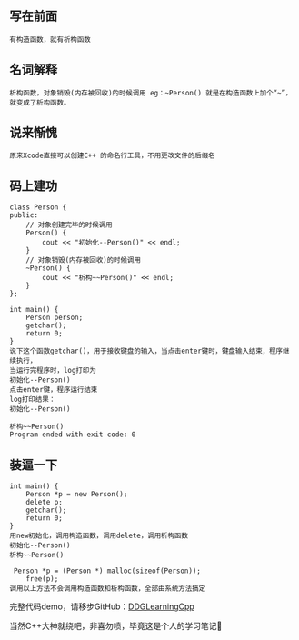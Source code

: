 ## 写在前面
```
有构造函数，就有析构函数
```
## 名词解释
```
析构函数，对象销毁(内存被回收)的时候调用 eg：~Person() 就是在构造函数上加个“~”，就变成了析构函数。
```
## 说来惭愧
```
原来Xcode直接可以创建C++ 的命名行工具，不用更改文件的后缀名
```

## 码上建功 
```
class Person {
public:
    // 对象创建完毕的时候调用
    Person() {
        cout << "初始化--Person()" << endl;
    }
    // 对象销毁(内存被回收)的时候调用
    ~Person() {
        cout << "析构~~Person()" << endl;
    }
};

int main() {
    Person person;
    getchar();
    return 0;
}
说下这个函数getchar()，用于接收键盘的输入，当点击enter键时，键盘输入结束，程序继续执行，
当运行完程序时，log打印为
初始化--Person()
点击enter键，程序运行结束
log打印结果：
初始化--Person()

析构~~Person()
Program ended with exit code: 0

```

## 装逼一下
```
int main() {
    Person *p = new Person();
    delete p;
    getchar();
    return 0;
}
用new初始化，调用构造函数，调用delete，调用析构函数
初始化--Person()
析构~~Person()

 Person *p = (Person *) malloc(sizeof(Person));
    free(p);
调用以上方法不会调用构造函数和析构函数，全部由系统方法搞定    
```
完整代码demo，请移步GitHub：[DDGLearningCpp](https://github.com/dudongge/DDGLearningCpp)

当然C++大神就绕吧，非喜勿喷，毕竟这是个人的学习笔记📒
